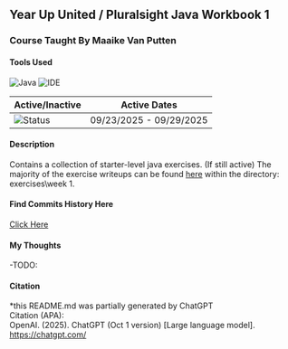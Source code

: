 ## Year Up United / Pluralsight Java Workbook 1
### Course Taught By Maaike Van Putten

#### Tools Used
![Java](https://img.shields.io/badge/language-Java-blue.svg)
![IDE](https://img.shields.io/badge/IDE-IntelliJ-orange)

| Active/Inactive | Active Dates |
| --- | --- |
| ![Status](https://img.shields.io/badge/status-inactive-lightgrey)| 09/23/2025 - 09/29/2025|

#### Description
Contains a collection of starter-level java exercises. (If still active) The majority of the exercise 
writeups can be found [here](https://github.com/BrightBoost/learningjava) within the directory: exercises\week 1.

#### Find Commits History Here
[Click Here](https://github.com/gitraspigner/workbook-1/commits/master)

#### My Thoughts
-TODO:

#### Citation
*this README.md was partially generated by ChatGPT <br>
Citation (APA): <br>
OpenAI. (2025). ChatGPT (Oct 1 version) [Large language model]. https://chatgpt.com/
